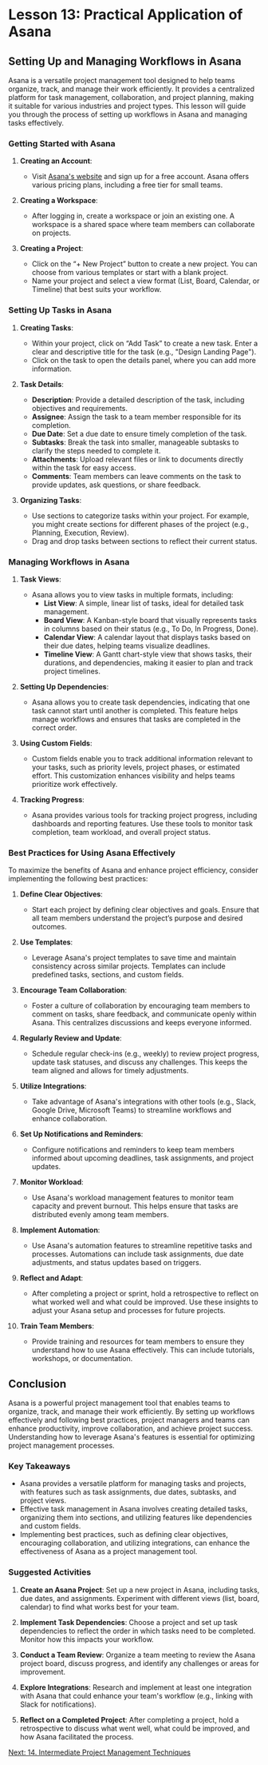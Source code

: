 # Lesson 13: Practical Application of Asana

## Setting Up and Managing Workflows in Asana

Asana is a versatile project management tool designed to help teams organize, track, and manage their work efficiently. It provides a centralized platform for task management, collaboration, and project planning, making it suitable for various industries and project types. This lesson will guide you through the process of setting up workflows in Asana and managing tasks effectively.

### Getting Started with Asana

1. **Creating an Account**:
   - Visit [Asana's website](https://asana.com) and sign up for a free account. Asana offers various pricing plans, including a free tier for small teams.

2. **Creating a Workspace**:
   - After logging in, create a workspace or join an existing one. A workspace is a shared space where team members can collaborate on projects.

3. **Creating a Project**:
   - Click on the “+ New Project” button to create a new project. You can choose from various templates or start with a blank project.
   - Name your project and select a view format (List, Board, Calendar, or Timeline) that best suits your workflow.

### Setting Up Tasks in Asana

1. **Creating Tasks**:
   - Within your project, click on “Add Task” to create a new task. Enter a clear and descriptive title for the task (e.g., "Design Landing Page").
   - Click on the task to open the details panel, where you can add more information.

2. **Task Details**:
   - **Description**: Provide a detailed description of the task, including objectives and requirements.
   - **Assignee**: Assign the task to a team member responsible for its completion.
   - **Due Date**: Set a due date to ensure timely completion of the task.
   - **Subtasks**: Break the task into smaller, manageable subtasks to clarify the steps needed to complete it.
   - **Attachments**: Upload relevant files or link to documents directly within the task for easy access.
   - **Comments**: Team members can leave comments on the task to provide updates, ask questions, or share feedback.

3. **Organizing Tasks**:
   - Use sections to categorize tasks within your project. For example, you might create sections for different phases of the project (e.g., Planning, Execution, Review).
   - Drag and drop tasks between sections to reflect their current status.

### Managing Workflows in Asana

1. **Task Views**:
   - Asana allows you to view tasks in multiple formats, including:
     - **List View**: A simple, linear list of tasks, ideal for detailed task management.
     - **Board View**: A Kanban-style board that visually represents tasks in columns based on their status (e.g., To Do, In Progress, Done).
     - **Calendar View**: A calendar layout that displays tasks based on their due dates, helping teams visualize deadlines.
     - **Timeline View**: A Gantt chart-style view that shows tasks, their durations, and dependencies, making it easier to plan and track project timelines.

2. **Setting Up Dependencies**:
   - Asana allows you to create task dependencies, indicating that one task cannot start until another is completed. This feature helps manage workflows and ensures that tasks are completed in the correct order.

3. **Using Custom Fields**:
   - Custom fields enable you to track additional information relevant to your tasks, such as priority levels, project phases, or estimated effort. This customization enhances visibility and helps teams prioritize work effectively.

4. **Tracking Progress**:
   - Asana provides various tools for tracking project progress, including dashboards and reporting features. Use these tools to monitor task completion, team workload, and overall project status.

### Best Practices for Using Asana Effectively

To maximize the benefits of Asana and enhance project efficiency, consider implementing the following best practices:

1. **Define Clear Objectives**:
   - Start each project by defining clear objectives and goals. Ensure that all team members understand the project’s purpose and desired outcomes.

2. **Use Templates**:
   - Leverage Asana's project templates to save time and maintain consistency across similar projects. Templates can include predefined tasks, sections, and custom fields.

3. **Encourage Team Collaboration**:
   - Foster a culture of collaboration by encouraging team members to comment on tasks, share feedback, and communicate openly within Asana. This centralizes discussions and keeps everyone informed.

4. **Regularly Review and Update**:
   - Schedule regular check-ins (e.g., weekly) to review project progress, update task statuses, and discuss any challenges. This keeps the team aligned and allows for timely adjustments.

5. **Utilize Integrations**:
   - Take advantage of Asana's integrations with other tools (e.g., Slack, Google Drive, Microsoft Teams) to streamline workflows and enhance collaboration.

6. **Set Up Notifications and Reminders**:
   - Configure notifications and reminders to keep team members informed about upcoming deadlines, task assignments, and project updates.

7. **Monitor Workload**:
   - Use Asana's workload management features to monitor team capacity and prevent burnout. This helps ensure that tasks are distributed evenly among team members.

8. **Implement Automation**:
   - Use Asana's automation features to streamline repetitive tasks and processes. Automations can include task assignments, due date adjustments, and status updates based on triggers.

9. **Reflect and Adapt**:
   - After completing a project or sprint, hold a retrospective to reflect on what worked well and what could be improved. Use these insights to adjust your Asana setup and processes for future projects.

10. **Train Team Members**:
    - Provide training and resources for team members to ensure they understand how to use Asana effectively. This can include tutorials, workshops, or documentation.

## Conclusion

Asana is a powerful project management tool that enables teams to organize, track, and manage their work efficiently. By setting up workflows effectively and following best practices, project managers and teams can enhance productivity, improve collaboration, and achieve project success. Understanding how to leverage Asana's features is essential for optimizing project management processes.

### Key Takeaways

- Asana provides a versatile platform for managing tasks and projects, with features such as task assignments, due dates, subtasks, and project views.
- Effective task management in Asana involves creating detailed tasks, organizing them into sections, and utilizing features like dependencies and custom fields.
- Implementing best practices, such as defining clear objectives, encouraging collaboration, and utilizing integrations, can enhance the effectiveness of Asana as a project management tool.

### Suggested Activities

1. **Create an Asana Project**: Set up a new project in Asana, including tasks, due dates, and assignments. Experiment with different views (list, board, calendar) to find what works best for your team.

2. **Implement Task Dependencies**: Choose a project and set up task dependencies to reflect the order in which tasks need to be completed. Monitor how this impacts your workflow.

3. **Conduct a Team Review**: Organize a team meeting to review the Asana project board, discuss progress, and identify any challenges or areas for improvement.

4. **Explore Integrations**: Research and implement at least one integration with Asana that could enhance your team's workflow (e.g., linking with Slack for notifications).

5. **Reflect on a Completed Project**: After completing a project, hold a retrospective to discuss what went well, what could be improved, and how Asana facilitated the process.

[Next: 14. Intermediate Project Management Techniques](./14_intermediate_project_management_techniques.md)
